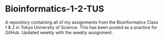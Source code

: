 # Bioinformatics-1-2-TUS
A repository containing all of my assignments from the Bioinformatics Class 1 & 2 in Tokyo University of Science.
This has been posted as a practice for GitHub.
Updated weekly with the weekly assignment.
